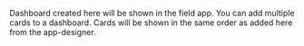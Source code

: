 Dashboard created here will be shown in the field app. You can add multiple cards to a dashboard. Cards will be shown in the same order as added here from the app-designer.
